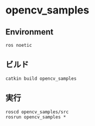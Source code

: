 # opencv_samples
## Environment
```
ros noetic
```

## ビルド

```
catkin build opencv_samples
```

## 実行

```
roscd opencv_samples/src
rosrun opencv_samples *
```
